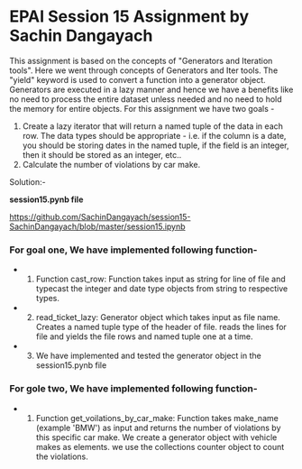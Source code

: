 # EPAI Session 15 Assignment by Sachin Dangayach

This assignment is based on the concepts of "Generators and Iteration tools". Here we went through concepts of Generators and Iter tools. The "yield" keyword is used to convert a function into a generator object. Generators are executed in a lazy manner and hence we have a benefits like no need to process the entire dataset unless needed and no need to hold the memory for entire objects. For this assignment we have two goals -
1. Create a lazy iterator that will return a named tuple of the data in each row. The data types should be appropriate - i.e. if the column is a date, you should be storing dates in the named tuple, if the field is an integer, then it should be stored as an integer, etc..
2. Calculate the number of violations by car make.

Solution:-

**session15.pynb file**

https://github.com/SachinDangayach/session15-SachinDangayach/blob/master/session15.ipynb


### For goal one, We have implemented following function-
  - 1. Function cast_row: Function takes input as string for line of file and typecast the integer and date type objects from string to respective types.
  - 2. read_ticket_lazy: Generator object which takes input as file name. Creates a named tuple type of the header of file. reads the lines for file and yields the file rows and named tuple one at a time.
  - 3. We have implemented and tested the generator object in the session15.pynb file

### For gole two, We have implemented following function-
  - 1. Function get_voilations_by_car_make: Function takes make_name (example 'BMW') as input and returns the number of violations by this specific car make. We create a generator object with vehicle makes as elements. we use the collections counter object to count the violations.
